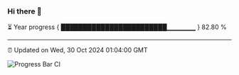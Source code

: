 ### Hi there 👋

⏳ Year progress { ████████████████████████▁▁▁▁▁▁ } 82.80 %

---

⏰ Updated on Wed, 30 Oct 2024 01:04:00 GMT

![Progress Bar CI](https://github.com/liununu/liununu/workflows/Progress%20Bar%20CI/badge.svg)
